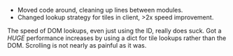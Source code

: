 - Moved code around, cleaning up lines between modules.
- Changed lookup strategy for tiles in client, >2x speed improvement.

The speed of DOM lookups, even just using the ID, really does suck. Got a _HUGE_ performance increases by using a dict for tile lookups rather than the DOM. Scrolling is not nearly as painful as it was.
